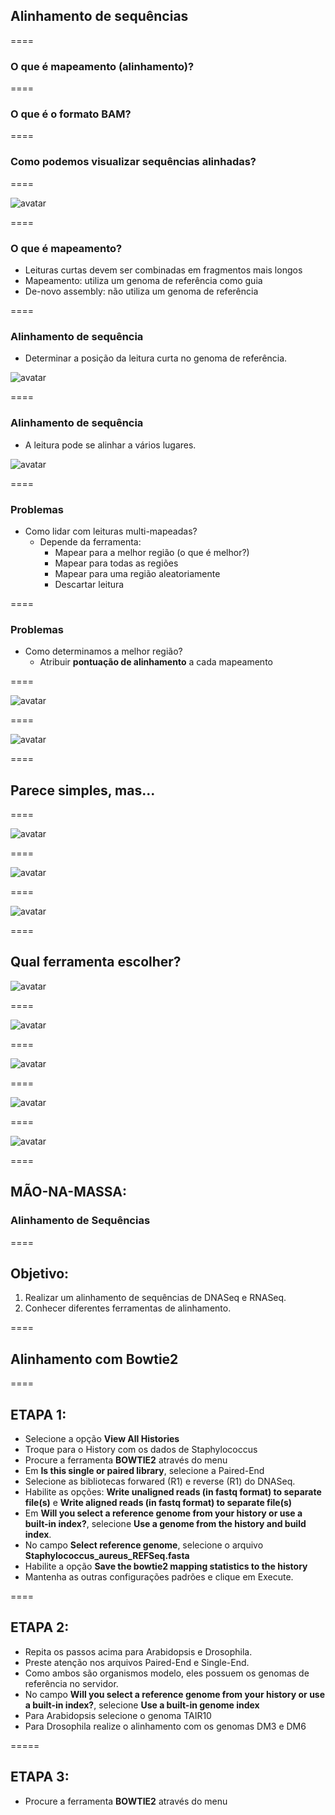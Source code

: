 ## Alinhamento de sequências

====

### O que é mapeamento (alinhamento)?

====

### O que é o formato BAM?

====

### Como podemos visualizar sequências alinhadas?

====

![avatar][avatar]

[avatar]: ../shared/img/ngs.png

====

### O que é mapeamento?

- Leituras curtas devem ser combinadas em fragmentos mais longos
- Mapeamento: utiliza um genoma de referência como guia
- De-novo assembly: não utiliza um genoma de referência

====

### Alinhamento de sequência

- Determinar a posição da leitura curta no genoma de referência.

![avatar][avatar]

[avatar]: ../shared/img/mapeamento1.png

====

### Alinhamento de sequência

- A leitura pode se alinhar a vários lugares.

![avatar][avatar]

[avatar]: ../shared/img/map2.png

====

### Problemas

- Como lidar com leituras multi-mapeadas?
  - Depende da ferramenta:
    - Mapear para a melhor região (o que é melhor?)
    - Mapear para todas as regiões
    - Mapear para uma região aleatoriamente
    - Descartar leitura

====

### Problemas

- Como determinamos a melhor região?
  - Atribuir **pontuação de alinhamento** a cada mapeamento   

====

![avatar][avatar]

[avatar]: ../shared/img/match1.png

====

![avatar][avatar]

[avatar]: ../shared/img/match2.png

====

## Parece simples, mas...

====

![avatar][avatar]

[avatar]: ../shared/img/match3.png

====

![avatar][avatar]

[avatar]: ../shared/img/match4.png

====

![avatar][avatar]

[avatar]: ../shared/img/match5.png

====

## Qual ferramenta escolher?

![avatar][avatar]

[avatar]: ../shared/img/match6.png

====

![avatar][avatar]

[avatar]: ../shared/img/sam.png

====

![avatar][avatar]

[avatar]: ../shared/img/sam1.png

====

![avatar][avatar]

[avatar]: ../shared/img/sam3.png

====

![avatar][avatar]

[avatar]: ../shared/img/igv.gif

====

## MÃO-NA-MASSA:

### Alinhamento de Sequências

====

## Objetivo:

1. Realizar um alinhamento de sequências de DNASeq e RNASeq. 
2. Conhecer diferentes ferramentas de alinhamento.

====

## Alinhamento com Bowtie2

====

## ETAPA 1:

- Selecione a opção **View All Histories**
- Troque para o History com os dados de Staphylococcus
- Procure a ferramenta **BOWTIE2** através do menu
- Em **Is this single or paired library**, selecione a Paired-End
- Selecione as bibliotecas forwared (R1) e reverse (R1) do DNASeq.
- Habilite as opções: **Write unaligned reads (in fastq format) to separate file(s)** e **Write aligned reads (in fastq format) to separate file(s)**
- Em **Will you select a reference genome from your history or use a built-in index?**, selecione **Use a genome from the history and build index**.
- No campo **Select reference genome**, selecione o arquivo **Staphylococcus_aureus_REFSeq.fasta**
- Habilite a opção **Save the bowtie2 mapping statistics to the history**
- Mantenha as outras configurações padrões e clique em Execute.

====

## ETAPA 2:

- Repita os passos acima para Arabidopsis e Drosophila.
- Preste atenção nos arquivos Paired-End e Single-End.
- Como ambos são organismos modelo, eles possuem os genomas de referência no servidor.
- No campo **Will you select a reference genome from your history or use a built-in index?**, selecione **Use a built-in genome index**
- Para Arabidopsis selecione o genoma TAIR10
- Para Drosophila realize o alinhamento com os genomas DM3 e DM6

=====

## ETAPA 3:

- Procure a ferramenta **BOWTIE2** através do menu


